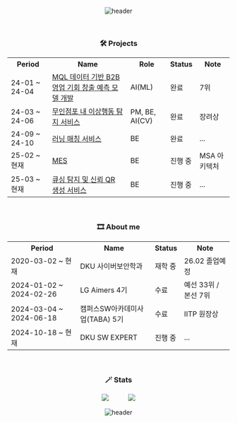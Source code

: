<div align="center">
  
![header](https://capsule-render.vercel.app/api?type=waving&color=0:FFFFFF,100:50C878&height=200&section=header&text=🌴JHZLO_Github!🦕&fontSize=45&fontAlignY=50&textBg=false&fontColor=FBEFEF&animation=scaleIn
)

<br>

### 🛠️ Projects
<div align="center">
<table>
  <tr>
    <th>Period</th>
    <th>Name</th>
    <th>Role</th>
    <th>Status</th>
    <th>Note</th>
  </tr>
  <tr>
    <td>24-01 ~ 24-04</td>
    <td><a href="https://github.com/JHZLO/lgAimers">MQL 데이터 기반 B2B 영업 기회 창출 예측 모델 개발</a></td>
    <td>AI(ML)</td>
    <td>완료</td>
    <td>7위</td>
  </tr>
  <tr>
    <td>24-03 ~ 24-06</td>
    <td><a href="https://github.com/TABA-4-Roses-1-Thorn">무인점포 내 이상행동 탐지 서비스</a></td>
    <td>PM, BE, AI(CV)</td>
    <td>완료</td>
    <td>장려상</td>
  </tr>
  <tr>
    <td>24-09 ~ 24-10</td>
    <td><a href="https://github.com/9oormthonDKU">러닝 매칭 서비스</a></td>
    <td>BE</td>
    <td>완료</td>
    <td>...</td>
  </tr>
  <tr>
    <td>25-02 ~ 현재</td>
    <td><a href="https://github.com/kurtfarm"> MES </a></td>
    <td>BE</td>
    <td>진행 중</td>
    <td>MSA 아키텍처</td>
  </tr>
  <tr>
    <td>25-03 ~ 현재</td>
    <td><a href="https://github.com/dku-capstone">큐싱 탐지 및 신뢰 QR 생성 서비스</a></td>
    <td>BE</td>
    <td>진행 중</td>
    <td>...</td>
  </tr>

  
</table>
</div>

<br>

### 🎞️ About me
<div align="center">
<table>
  <tr>
    <th>Period</th>
    <th>Name</th>
    <th>Status</th>
    <th>Note</th>
  </tr>
  <tr>
    <td>2020-03-02 ~ 현재</td>
    <td>DKU 사이버보안학과</td>
    <td>재학 중</td>
    <td>26.02 졸업예정</td>
  </tr>
  <tr>
    <td>2024-01-02 ~ 2024-02-26</td>
    <td>LG Aimers 4기</td>
    <td>수료</td>
    <td>예선 33위 / 본선 7위</td>
  </tr>
  <tr>
    <td>2024-03-04 ~ 2024-06-18</td>
    <td>캠퍼스SW아카데미사업(TABA) 5기</td>
    <td>수료</td>
    <td>IITP 원장상</td>
  </tr>
  <tr>
    <td>2024-10-18 ~ 현재</td>
    <td>DKU SW EXPERT</td>
    <td>진행 중</td>
    <td>...</td>
  </tr>
</table>
</div>
<br>

### 🪄 Stats
<div align="center">
  <img src="https://github-readme-stats.vercel.app/api/?username=JHZLO&show_icons=true&title_color=fff&icon_color=79ff97&text_color=9f9f9f&bg_color=151515" style="margin-right: 40px;" />
  
  <a href="https://solved.ac/kjh010703/">
    <img src="http://mazassumnida.wtf/api/v2/generate_badge?boj=kjh010703" />
  </a>
</div>


![header](https://capsule-render.vercel.app/api?type=waving&color=0:FFFFFF,100:50C878&height=200&section=footer&textBg=false&fontColor=FBEFEF&animation=scaleIn
)

</div>

